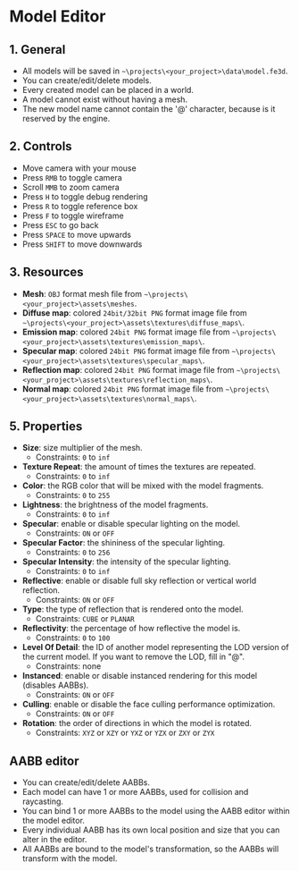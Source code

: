 # Model Editor

## 1. General

- All models will be saved in `~\projects\<your_project>\data\model.fe3d`.
- You can create/edit/delete models.
- Every created model can be placed in a world.
- A model cannot exist without having a mesh.
- The new model name cannot contain the '@' character, because is it reserved by the engine.

## 2. Controls

- Move camera with your mouse
- Press `RMB` to toggle camera
- Scroll `MMB` to zoom camera
- Press `H` to toggle debug rendering
- Press `R` to toggle reference box
- Press `F` to toggle wireframe
- Press `ESC` to go back
- Press `SPACE` to move upwards
- Press `SHIFT` to move downwards

## 3. Resources

- **Mesh**: `OBJ` format mesh file from `~\projects\<your_project>\assets\meshes`.
- **Diffuse map**: colored `24bit/32bit PNG` format image file from `~\projects\<your_project>\assets\textures\diffuse_maps\`.
- **Emission map**: colored `24bit PNG` format image file from `~\projects\<your_project>\assets\textures\emission_maps\`.
- **Specular map**: colored `24bit PNG` format image file from `~\projects\<your_project>\assets\textures\specular_maps\`.
- **Reflection map**: colored `24bit PNG` format image file from `~\projects\<your_project>\assets\textures\reflection_maps\`.
- **Normal map**: colored `24bit PNG` format image file from `~\projects\<your_project>\assets\textures\normal_maps\`.



## 5. Properties

- **Size**: size multiplier of the mesh.
  - Constraints: `0` to `inf`
- **Texture Repeat**: the amount of times the textures are repeated.
  - Constraints: `0` to `inf`
- **Color**: the RGB color that will be mixed with the model fragments.
  - Constraints: `0` to `255`
- **Lightness**: the brightness of the model fragments.
  - Constraints: `0` to `inf`
- **Specular**: enable or disable specular lighting on the model.
  - Constraints: `ON` or `OFF`
- **Specular Factor**: the shininess of the specular lighting.
  - Constraints: `0` to `256`
- **Specular Intensity**: the intensity of the specular lighting.
  - Constraints: `0` to `inf`
- **Reflective**: enable or disable full sky reflection or vertical world reflection.
  - Constraints: `ON` or `OFF`
- **Type**: the type of reflection that is rendered onto the model.
  - Constraints: `CUBE` or `PLANAR`
- **Reflectivity**: the percentage of how reflective the model is.
  - Constraints: `0` to `100`
- **Level Of Detail**: the ID of another model representing the LOD version of the current model. If you want to remove the LOD, fill in "@".
  - Constraints: none
- **Instanced**: enable or disable instanced rendering for this model (disables AABBs).
  - Constraints: `ON` or `OFF`
- **Culling**: enable or disable the face culling performance optimization.
  - Constraints: `ON` or `OFF`
- **Rotation**: the order of directions in which the model is rotated.
  - Constraints: `XYZ` or `XZY` or `YXZ` or `YZX` or `ZXY` or `ZYX`

## AABB editor

- You can create/edit/delete AABBs.
- Each model can have 1 or more AABBs, used for collision and raycasting.
- You can bind 1 or more AABBs to the model using the AABB editor within the model editor.
- Every individual AABB has its own local position and size that you can alter in the editor.
- All AABBs are bound to the model's transformation, so the AABBs will transform with the model.
